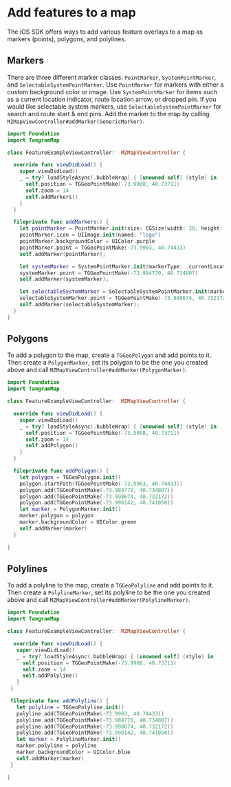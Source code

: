 # Add features to a map

The iOS SDK offers ways to add various feature overlays to a map as markers (points), polygons, and polylines.

## Markers
There are three different marker classes: `PointMarker`, `SystemPointMarker`, and `SelectableSystemPointMarker`. Use `PointMarker` for markers with either a custom background color or image. Use `SystemPointMarker` for items such as a current location indicator, route location arrow, or dropped pin. If you would like selectable system markers, use `SelectableSystemPointMarker` for search and route start & end pins. Add the marker to the map by calling `MZMapViewController#addMarker(GenericMarker)`.

```swift
import Foundation
import TangramMap

class FeatureExampleViewController:  MZMapViewController {

  override func viewDidLoad() {
    super.viewDidLoad()
    _ = try? loadStyleAsync(.bubbleWrap) { [unowned self] (style) in
      self.position = TGGeoPointMake(-73.9908, 40.73711)
      self.zoom = 14
      self.addMarkers()
    }
  }

  fileprivate func addMarkers() {
    let pointMarker = PointMarker.init(size: CGSize(width: 30, height: 30))
    pointMarker.icon = UIImage.init(named: "logo")
    pointMarker.backgroundColor = UIColor.purple
    pointMarker.point = TGGeoPointMake(-73.9903, 40.74433)
    self.addMarker(pointMarker);

    let systemMarker = SystemPointMarker.init(markerType: .currentLocation)
    systemMarker.point = TGGeoPointMake(-73.984770, 40.734807)
    self.addMarker(systemMarker);

    let selectableSystemMarker = SelectableSystemPointMarker.init(markerType: .searchPin)
    selectableSystemMarker.point = TGGeoPointMake(-73.998674, 40.732172)
    self.addMarker(selectableSystemMarker);
  }
}
```

## Polygons
To add a polygon to the map, create a `TGGeoPolygon` and add points to it. Then create a `PolygonMarker`, set its polygon to be the one you created above and call `MZMapViewController#addMarker(PolygonMarker)`.

```swift
import Foundation
import TangramMap

class FeatureExampleViewController:  MZMapViewController {

  override func viewDidLoad() {
    super.viewDidLoad()
    _ = try? loadStyleAsync(.bubbleWrap) { [unowned self] (style) in
      self.position = TGGeoPointMake(-73.9908, 40.73711)
      self.zoom = 14
      self.addPolygon()
    }
  }

  fileprivate func addPolygon() {
    let polygon = TGGeoPolygon.init()
    polygon.startPath(TGGeoPointMake(-73.9903, 40.74433))
    polygon.add(TGGeoPointMake(-73.984770, 40.734807))
    polygon.add(TGGeoPointMake(-73.998674, 40.732172))
    polygon.add(TGGeoPointMake(-73.996142, 40.741050))
    let marker = PolygonMarker.init()
    marker.polygon = polygon
    marker.backgroundColor = UIColor.green
    self.addMarker(marker)
  }

}
```

## Polylines
To add a polyline to the map, create a `TGGeoPolyline` and add points to it. Then create a `PolylineMarker`, set its polyline to be the one you created above and call `MZMapViewController#addMarker(PolylineMarker)`.

```swift
import Foundation
import TangramMap

class FeatureExampleViewController:  MZMapViewController {

  override func viewDidLoad() {
   super.viewDidLoad()
   _ = try? loadStyleAsync(.bubbleWrap) { [unowned self] (style) in
     self.position = TGGeoPointMake(-73.9908, 40.73711)
     self.zoom = 14
     self.addPolyline()
   }
 }

 fileprivate func addPolyline() {
   let polyline = TGGeoPolyline.init()
   polyline.add(TGGeoPointMake(-73.9903, 40.74433))
   polyline.add(TGGeoPointMake(-73.984770, 40.734807))
   polyline.add(TGGeoPointMake(-73.998674, 40.732172))
   polyline.add(TGGeoPointMake(-73.996142, 40.741050))
   let marker = PolylineMarker.init()
   marker.polyline = polyline
   marker.backgroundColor = UIColor.blue
   self.addMarker(marker)
 }

}
```
